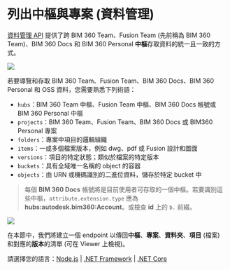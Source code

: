 # 列出中樞與專案 (資料管理)

[資料管理 API](https://forge.autodesk.com/en/docs/data/v2/overview/) 提供了跨 BIM 360 Team、Fusion Team (先前稱為 BIM 360 Team)、BIM 360 Docs 和 BIM 360 Personal **中樞**存取資料的統一且一致的方式。

![](_media/datamanagement/entities_and_domains.png)

若要導覽和存取 BIM 360 Team、Fusion Team、BIM 360 Docs、BIM 360 Personal 和 OSS 資料，您需要熟悉下列術語：

- `hubs`：BIM 360 Team 中樞、Fusion Team 中樞、BIM 360 Docs 帳號或 BIM 360 Personal 中樞
- `projects`：BIM 360 Team、Fusion Team、BIM 360 Docs 或 BIM360 Personal 專案
- `folders`：專案中項目的邏輯組織
- `items`：一或多個檔案版本，例如 dwg、pdf 或 Fusion 設計和圖面
- `versions`：項目的特定狀態；類似於檔案的特定版本
- `buckets`：具有全域唯一名稱的 object 的容器
- `objects`：由 URN 或機碼識別的二進位資料，儲存於特定 bucket 中

> 每個 **BIM 360 Docs** 帳號將是目前使用者可存取的一個中樞。若要識別這些中樞，`attribute.extension.type` 應為 **hubs:autodesk.bim360:Account**。或檢查 **id** 上的 `b.` 前綴。 

![](_media/datamanagement/hub_extension_types.png)

在本節中，我們將建立一個 endpoint 以傳回**中樞**、**專案**、**資料夾**、**項目** (檔案) 和對應的**版本**的清單 (可在 Viewer 上檢視)。
 
請選擇您的語言：[Node.js](/zh-TW/datamanagement/hubs/nodejs) | [.NET Framework](/zh-TW/datamanagement/hubs/net) | [.NET Core](/zh-TW/datamanagement/hubs/netcore)

